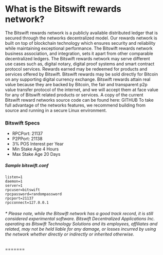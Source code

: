 # What is the Bitswift rewards network?

The Bitswift rewards network is a publicly available distributed ledger that is secured through the networks decentralized model. Our rewards network is built on top of blockchain technology which ensures security and reliability while maintaining exceptional performance. 
The Bitswift rewards network business association, and integration, sets it apart from other comparable decentralized ledgers.  The Bitswift rewards network may serve different use cases such as, digital notary, digital proof systems and smart contract protocol services.
Rewards earned may be redeemed for products and services offered by Bitswift.  Bitswift rewards may  be sold directly for Bitcoin on any supporting digital currency exchange.  Bitswift rewards attain real value because they are backed by Bitcoin, the fair and transparent p2p value transfer protocol of the internet, and we will accept them at face value for any of Bitswift related products or services. 
A copy of the current Bitswift reward networks source code can be found here: GITHUB
To take full advantage of the networks features, we recommend building from source and running in a secure Linux environment.

### Bitswift Specs
* RPCPort: 21137
* P2PPort: 21138
* 3% POS Interest per Year
* Min Stake Age 4 Hours
* Max Stake Age 20 Days

##### Sample bitswift.conf
```
listen=1
daemon=1
server=1
rpcuser=bitswift
rpcpassword=randompassword
rpcport=21137
rpcconnect=127.0.0.1
```

###### * Please note, while the Bitswift network has a good track record, it is  still considered experimental software. Bitswift Decentralized Applications Inc. operating as Bitswift Technology Solutions and its employees, affiliates and related,  may not be held liable for any damage, or losses incurred by using the network whether directly or indirectly or inherited otherwise.
=======
